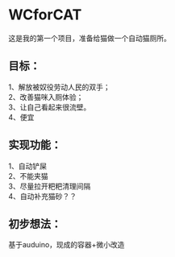 # WCforCAT

这是我的第一个项目，准备给猫做一个自动猫厕所。

## 目标：  
1、解放被奴役劳动人民的双手；  
2、改善猫咪入厕体验；  
3、让自己看起来很流壁。  
4、便宜
	


## 实现功能：  
1、自动铲屎  
2、不能夹猫  
3、尽量拉开粑粑清理间隔  
4、自动补充猫砂？？
	
## 初步想法：  
基于auduino，现成的容器+微小改造


